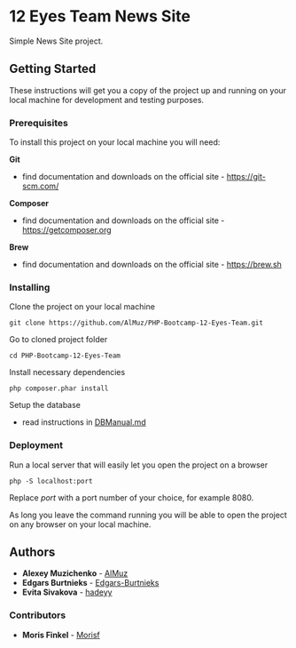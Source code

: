 # 12 Eyes Team News Site
Simple News Site project.

## Getting Started
These instructions will get you a copy of the project up and running on your local machine for development and testing purposes.

### Prerequisites
To install this project on your local machine you will need: 

**Git**
* find documentation and downloads on the official site - https://git-scm.com/

**Composer**
* find documentation and downloads on the official site - https://getcomposer.org

**Brew**
* find documentation and downloads on the official site - https://brew.sh

### Installing
Clone the project on your local machine
```
git clone https://github.com/AlMuz/PHP-Bootcamp-12-Eyes-Team.git
```

Go to cloned project folder
```
cd PHP-Bootcamp-12-Eyes-Team
```

Install necessary dependencies
```
php composer.phar install
```

Setup the database
* read instructions in [DBManual.md](https://github.com/AlMuz/PHP-Bootcamp-12-Eyes-Team/blob/master/DBManual.md)

### Deployment
Run a local server that will easily let you open the project on a browser
```
php -S localhost:port
```
Replace _port_ with a port number of your choice, for example 8080.

As long you leave the command running you will be able to open the project on any browser on your local machine.

## Authors
* **Alexey Muzichenko** - [AlMuz](https://github.com/AlMuz)
* **Edgars Burtnieks** - [Edgars-Burtnieks](https://github.com/Edgars-Burtnieks)
* **Evita Sivakova** - [hadeyy](https://github.com/hadeyy)

### Contributors
* **Moris Finkel** - [Morisf](https://github.com/Morisf)
